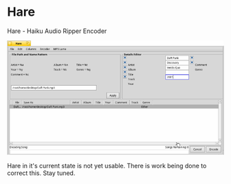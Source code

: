 Hare
====

Hare - Haiku Audio Ripper Encoder

![Hare screenshot](Screenshot.png "Hare")

Hare in it's current state is not yet usable.  There is work being done to correct this.  Stay tuned.
